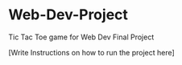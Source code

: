 # Web-Dev-Project
Tic Tac Toe game for Web Dev Final Project

[Write Instructions on how to run the project here]
